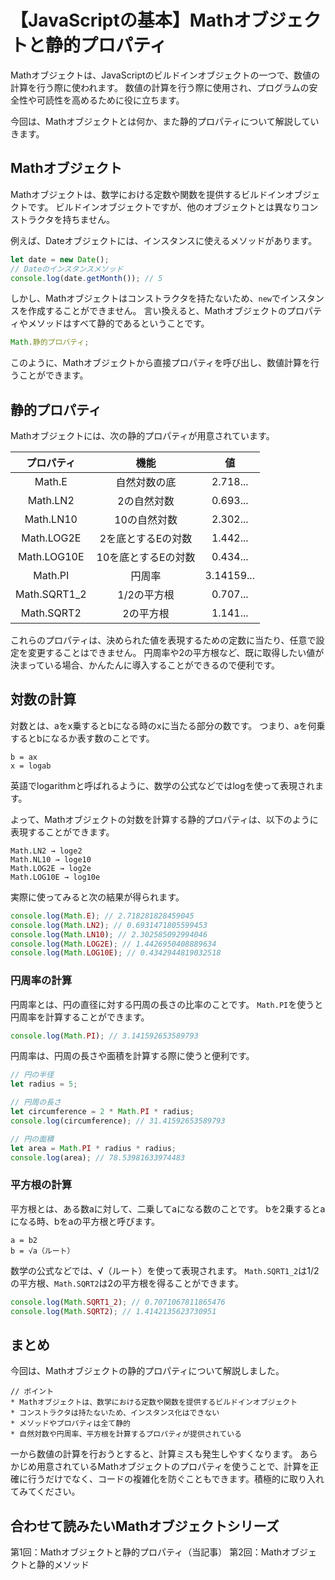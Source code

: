 # 【JavaScriptの基本】Mathオブジェクトと静的プロパティ

Mathオブジェクトは、JavaScriptのビルドインオブジェクトの一つで、数値の計算を行う際に使われます。
数値の計算を行う際に使用され、プログラムの安全性や可読性を高めるために役に立ちます。

今回は、Mathオブジェクトとは何か、また静的プロパティについて解説していきます。

## Mathオブジェクト
Mathオブジェクトは、数学における定数や関数を提供するビルドインオブジェクトです。
ビルドインオブジェクトですが、他のオブジェクトとは異なりコンストラクタを持ちません。

例えば、Dateオブジェクトには、インスタンスに使えるメソッドがあります。
```javascript
let date = new Date();
// Dateのインスタンスメソッド
console.log(date.getMonth()); // 5
```

しかし、Mathオブジェクトはコンストラクタを持たないため、```new```でインスタンスを作成することができません。
言い換えると、Mathオブジェクトのプロパティやメソッドはすべて静的であるということです。
```javascript
Math.静的プロパティ;
```
このように、Mathオブジェクトから直接プロパティを呼び出し、数値計算を行うことができます。

## 静的プロパティ
Mathオブジェクトには、次の静的プロパティが用意されています。

|プロパティ|機能|値|
|:--:|:--:|:--:|
|Math.E|自然対数の底|2.718...|
|Math.LN2|2の自然対数|0.693...|
|Math.LN10|10の自然対数|2.302...|
|Math.LOG2E|2を底とするEの対数|1.442...|
|Math.LOG10E|10を底とするEの対数|0.434...|
|Math.PI|円周率|3.14159...|
|Math.SQRT1_2|1/2の平方根|0.707...|
|Math.SQRT2|2の平方根|1.141...|

これらのプロパティは、決められた値を表現するための定数に当たり、任意で設定を変更することはできません。
円周率や2の平方根など、既に取得したい値が決まっている場合、かんたんに導入することができるので便利です。

## 対数の計算
対数とは、aをx乗するとbになる時のxに当たる部分の数です。
つまり、aを何乗するとbになるか表す数のことです。
```plain
b = ax
x = logab
```
英語でlogarithmと呼ばれるように、数学の公式などではlogを使って表現されます。

よって、Mathオブジェクトの対数を計算する静的プロパティは、以下のように表現することができます。
```plain
Math.LN2 → loge2
Math.NL10 → loge10
Math.LOG2E → log2e
Math.LOG10E → log10e
```

実際に使ってみると次の結果が得られます。
```javascript
console.log(Math.E); // 2.718281828459045
console.log(Math.LN2); // 0.6931471805599453
console.log(Math.LN10); // 2.302585092994046
console.log(Math.LOG2E); // 1.4426950408889634
console.log(Math.LOG10E); // 0.4342944819032518
```

### 円周率の計算
円周率とは、円の直径に対する円周の長さの比率のことです。
```Math.PI```を使うと円周率を計算することができます。
```javascript
console.log(Math.PI); // 3.141592653589793
```

円周率は、円周の長さや面積を計算する際に使うと便利です。
```javascript
// 円の半径
let radius = 5;

// 円周の長さ
let circumference = 2 * Math.PI * radius;
console.log(circumference); // 31.41592653589793

// 円の面積
let area = Math.PI * radius * radius;
console.log(area); // 78.53981633974483
 ```

### 平方根の計算
平方根とは、ある数aに対して、二乗してaになる数のことです。
bを2乗するとaになる時、bをaの平方根と呼びます。
```plain
a = b2
b = √a（ルート）
```

数学の公式などでは、√（ルート）を使って表現されます。
```Math.SQRT1_2```は1/2の平方根、```Math.SQRT2```は2の平方根を得ることができます。
```javascript
console.log(Math.SQRT1_2); // 0.7071067811865476
console.log(Math.SQRT2); // 1.4142135623730951
 ```

## まとめ
今回は、Mathオブジェクトの静的プロパティについて解説しました。

```plain
// ポイント
* Mathオブジェクトは、数学における定数や関数を提供するビルドインオブジェクト
* コンストラクタは持たないため、インスタンス化はできない
* メソッドやプロパティは全て静的
* 自然対数や円周率、平方根を計算するプロパティが提供されている
```

一から数値の計算を行おうとすると、計算ミスも発生しやすくなります。
あらかじめ用意されているMathオブジェクトのプロパティを使うことで、計算を正確に行うだけでなく、コードの複雑化を防ぐこともできます。積極的に取り入れてみてください。


## 合わせて読みたいMathオブジェクトシリーズ
第1回：Mathオブジェクトと静的プロパティ（当記事）
第2回：Mathオブジェクトと静的メソッド